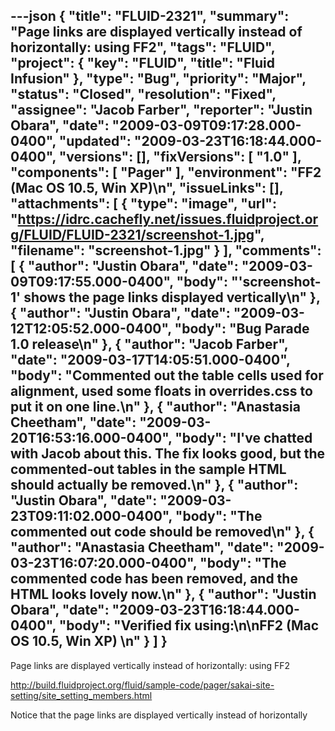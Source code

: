 ---json
{
  "title": "FLUID-2321",
  "summary": "Page links are displayed vertically instead of horizontally: using FF2",
  "tags": "FLUID",
  "project": {
    "key": "FLUID",
    "title": "Fluid Infusion"
  },
  "type": "Bug",
  "priority": "Major",
  "status": "Closed",
  "resolution": "Fixed",
  "assignee": "Jacob Farber",
  "reporter": "Justin Obara",
  "date": "2009-03-09T09:17:28.000-0400",
  "updated": "2009-03-23T16:18:44.000-0400",
  "versions": [],
  "fixVersions": [
    "1.0"
  ],
  "components": [
    "Pager"
  ],
  "environment": "FF2 (Mac OS 10.5, Win XP)\n",
  "issueLinks": [],
  "attachments": [
    {
      "type": "image",
      "url": "https://idrc.cachefly.net/issues.fluidproject.org/FLUID/FLUID-2321/screenshot-1.jpg",
      "filename": "screenshot-1.jpg"
    }
  ],
  "comments": [
    {
      "author": "Justin Obara",
      "date": "2009-03-09T09:17:55.000-0400",
      "body": "'screenshot-1' shows the page links displayed vertically\n"
    },
    {
      "author": "Justin Obara",
      "date": "2009-03-12T12:05:52.000-0400",
      "body": "Bug Parade 1.0 release\n"
    },
    {
      "author": "Jacob Farber",
      "date": "2009-03-17T14:05:51.000-0400",
      "body": "Commented out the table cells used for alignment, used some floats in overrides.css to put it on one line.\n"
    },
    {
      "author": "Anastasia Cheetham",
      "date": "2009-03-20T16:53:16.000-0400",
      "body": "I've chatted with Jacob about this. The fix looks good, but the commented-out tables in the sample HTML should actually be removed.\n"
    },
    {
      "author": "Justin Obara",
      "date": "2009-03-23T09:11:02.000-0400",
      "body": "The commented out code should be removed\n"
    },
    {
      "author": "Anastasia Cheetham",
      "date": "2009-03-23T16:07:20.000-0400",
      "body": "The commented code has been removed, and the HTML looks lovely now.\n"
    },
    {
      "author": "Justin Obara",
      "date": "2009-03-23T16:18:44.000-0400",
      "body": "Verified fix using:\n\nFF2 (Mac OS 10.5, Win XP)&#x20;\n"
    }
  ]
}
---
Page links are displayed vertically instead of horizontally: using FF2

<http://build.fluidproject.org/fluid/sample-code/pager/sakai-site-setting/site_setting_members.html>

Notice that the page links are displayed vertically instead of horizontally

        